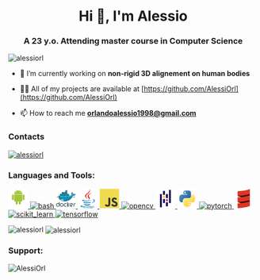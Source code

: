 <h1 align="center">Hi 👋, I'm Alessio</h1>
<h3 align="center">A 23 y.o. Attending master course in Computer Science</h3>

<p align="left"> <img src="https://komarev.com/ghpvc/?username=alessiorl&label=Profile%20views&color=0e75b6&style=flat" alt="alessiorl" /> </p>

- 🔭 I’m currently working on **non-rigid 3D alignement on human bodies**

- 👨‍💻 All of my projects are available at [https://github.com/AlessiOrl](https://github.com/AlessiOrl)

- 📫 How to reach me **orlandoalessio1998@gmail.com**

<h3 align="left">Contacts</h3>
<p align="left">
<a href="https://linkedin.com/in/alessiorl" target="blank"><img align="center" src="https://raw.githubusercontent.com/rahuldkjain/github-profile-readme-generator/master/src/images/icons/Social/linked-in-alt.svg" alt="alessiorl" height="30" width="40" /></a>
</p>

<h3 align="left">Languages and Tools:</h3>
<p align="left"> <a href="https://developer.android.com" target="_blank" rel="noreferrer"> <img src="https://raw.githubusercontent.com/devicons/devicon/master/icons/android/android-original-wordmark.svg" alt="android" width="40" height="40"/> </a> <a href="https://www.gnu.org/software/bash/" target="_blank" rel="noreferrer"> <img src="https://www.vectorlogo.zone/logos/gnu_bash/gnu_bash-icon.svg" alt="bash" width="40" height="40"/> </a> <a href="https://www.docker.com/" target="_blank" rel="noreferrer"> <img src="https://raw.githubusercontent.com/devicons/devicon/master/icons/docker/docker-original-wordmark.svg" alt="docker" width="40" height="40"/> </a> <a href="https://www.java.com" target="_blank" rel="noreferrer"> <img src="https://raw.githubusercontent.com/devicons/devicon/master/icons/java/java-original.svg" alt="java" width="40" height="40"/> </a> <a href="https://developer.mozilla.org/en-US/docs/Web/JavaScript" target="_blank" rel="noreferrer"> <img src="https://raw.githubusercontent.com/devicons/devicon/master/icons/javascript/javascript-original.svg" alt="javascript" width="40" height="40"/> </a> <a href="https://opencv.org/" target="_blank" rel="noreferrer"> <img src="https://www.vectorlogo.zone/logos/opencv/opencv-icon.svg" alt="opencv" width="40" height="40"/> </a> <a href="https://pandas.pydata.org/" target="_blank" rel="noreferrer"> <img src="https://raw.githubusercontent.com/devicons/devicon/2ae2a900d2f041da66e950e4d48052658d850630/icons/pandas/pandas-original.svg" alt="pandas" width="40" height="40"/> </a> <a href="https://www.python.org" target="_blank" rel="noreferrer"> <img src="https://raw.githubusercontent.com/devicons/devicon/master/icons/python/python-original.svg" alt="python" width="40" height="40"/> </a> <a href="https://pytorch.org/" target="_blank" rel="noreferrer"> <img src="https://www.vectorlogo.zone/logos/pytorch/pytorch-icon.svg" alt="pytorch" width="40" height="40"/> </a> <a href="https://www.scala-lang.org" target="_blank" rel="noreferrer"> <img src="https://raw.githubusercontent.com/devicons/devicon/master/icons/scala/scala-original.svg" alt="scala" width="40" height="40"/> </a> <a href="https://scikit-learn.org/" target="_blank" rel="noreferrer"> <img src="https://upload.wikimedia.org/wikipedia/commons/0/05/Scikit_learn_logo_small.svg" alt="scikit_learn" width="40" height="40"/> </a> <a href="https://www.tensorflow.org" target="_blank" rel="noreferrer"> <img src="https://www.vectorlogo.zone/logos/tensorflow/tensorflow-icon.svg" alt="tensorflow" width="40" height="40"/> </a> </p>


<p><img align="left" src="https://github-readme-stats.vercel.app/api/top-langs?username=alessiorl&show_icons=true&locale=en&layout=compact" alt="alessiorl" /></p>

<p>&nbsp;<img align="center" src="https://github-readme-stats.vercel.app/api?username=alessiorl&show_icons=true&locale=en" alt="alessiorl" /></p>

<h3 align="left">Support:</h3>
<p><a href="https://www.buymeacoffee.com/AlessiOrl"> <img align="left" src="https://cdn.buymeacoffee.com/buttons/v2/default-yellow.png" height="50" width="210" alt="AlessiOrl" /></a></p><br><br>

